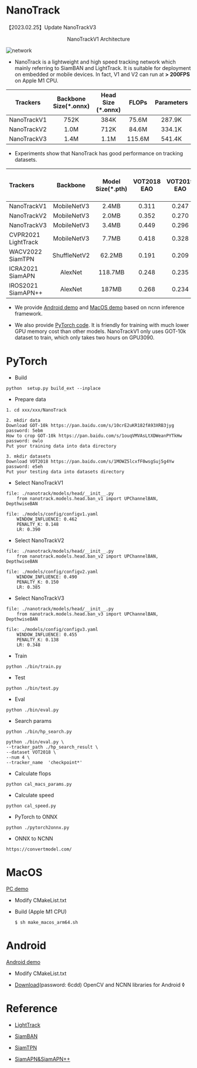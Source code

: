 # NanoTrack 
【2023.02.25】Update NanoTrackV3

<center>NanoTrackV1 Architecture</center>

![network](../image/nanotrack_network.png)

- NanoTrack is a lightweight and high speed tracking network which mainly referring to SiamBAN and LightTrack. It is suitable for deployment on embedded or mobile devices. In fact, V1 and V2 can run at **> 200FPS** on Apple M1 CPU.

| Trackers|  Backbone Size(*.onnx)  |Head Size (*.onnx) | FLOPs| Parameters  |  
| :------------: |:------------: | :------------: | :------------: | :------------: |
| NanoTrackV1  | 752K  | 384K  | 75.6M  | 287.9K  |  
|  NanoTrackV2 | 1.0M  | 712K  |84.6M   |334.1K   |
| NanoTrackV3  | 1.4M| 1.1M|115.6M  | 541.4K  | 

- Experiments show that NanoTrack has good performance on tracking datasets.

| Trackers            |   Backbone   | Model Size(*.pth) | VOT2018 EAO | VOT2019 EAO | GOT-10k-Val AO | GOT-10k-Val SR | DTB70 Success | DTB70 Precision |
| :------------------ | :----------: | :------: | :---------: | :---------: | :------------: | :------------: | :-----------: | :-------------: |
| NanoTrackV1         | MobileNetV3  |  2.4MB   |    0.311    |    0.247    |     0.604      |     0.724      |     0.532     |      0.727      |
| NanoTrackV2         | MobileNetV3  |  2.0MB   |    0.352    |    0.270    |     0.680      |     0.817      |     0.584     |      0.753      |
| NanoTrackV3         | MobileNetV3  |  3.4MB   |    0.449    |    0.296    |     0.719      |     0.848      |     0.628     |      0.815      |
| CVPR2021 LightTrack | MobileNetV3  |  7.7MB   |    0.418    |    0.328    |      0.75      |     0.877      |     0.591     |      0.766      |
| WACV2022 SiamTPN    | ShuffleNetV2 |  62.2MB  |    0.191    |    0.209    |     0.728      |     0.865      |     0.572     |      0.728      |
| ICRA2021 SiamAPN    |   AlexNet    | 118.7MB  |    0.248    |    0.235    |     0.622      |     0.708      |     0.585     |      0.786      |
| IROS2021 SiamAPN++  |   AlexNet    |  187MB   |    0.268    |    0.234    |     0.635      |      0.73      |     0.594     |      0.791      |
- We provide [Android demo](https://github.com/HonglinChu/NanoTrack/tree/master/ncnn_android_nanotrack) and [MacOS demo](https://github.com/HonglinChu/NanoTrack/tree/master/ncnn_macos_nanotrack) based on ncnn inference framework. 

- We also provide [PyTorch code](https://github.com/HonglinChu/SiamTrackers/tree/master/NanoTrack). It is friendly for training with much lower GPU memory cost than other models. NanoTrackV1 only uses GOT-10k dataset to train, which only takes two hours on GPU3090.

# PyTorch  

- Build 
```
python  setup.py build_ext --inplace
```
- Prepare data 
```
1. cd xxx/xxx/NanoTrack 

2. mkdir data
Download GOT-10k https://pan.baidu.com/s/10crE2uKR182fA93XRB3jyg password: 5ebm
How to crop GOT-10k https://pan.baidu.com/s/1ouqVMVAsLtXDWeanPYTkHw password: owlo
Put your training data into data directory 

3. mkdir datasets
Download VOT2018 https://pan.baidu.com/s/1MOWZ5lcxfF0wsgSuj5g4Yw password: e5eh  
Put your testing data into datasets directory 

```
- Select NanoTrackV1
```
file: ./nanotrack/models/head/__init__.py
    from nanotrack.models.head.ban_v1 import UPChannelBAN, DepthwiseBAN

file: ./models/config/configv1.yaml
    WINDOW_INFLUENCE: 0.462
    PENALTY_K: 0.148 
    LR: 0.390
```
- Select NanoTrackV2

```
file: ./nanotrack/models/head/__init__.py
    from nanotrack.models.head.ban_v2 import UPChannelBAN, DepthwiseBAN

file: ./models/config/configv2.yaml
    WINDOW_INFLUENCE: 0.490
    PENALTY_K: 0.150
    LR: 0.385
```

- Select NanoTrackV3

```
file: ./nanotrack/models/head/__init__.py
    from nanotrack.models.head.ban_v3 import UPChannelBAN, DepthwiseBAN

file: ./models/config/configv3.yaml
    WINDOW_INFLUENCE: 0.455
    PENALTY_K: 0.138
    LR: 0.348
```

- Train
```
python ./bin/train.py 
```

- Test 
```
python ./bin/test.py 
```

- Eval
```
python ./bin/eval.py
```

- Search params
```
python ./bin/hp_search.py 
```
```
python ./bin/eval.py \
--tracker_path ./hp_search_result \
--dataset VOT2018 \
--num 4 \
--tracker_name  'checkpoint*'
```

- Calculate flops 
```
python cal_macs_params.py 
```

- Calculate speed
```
python cal_speed.py
```

- PyTorch to ONNX
```
python ./pytorch2onnx.py 
```

- ONNX to NCNN 
```
https://convertmodel.com/
```

# MacOS 

[PC demo](https://www.bilibili.com/video/BV1HY4y1q7B6?spm_id_from=333.999.0.0)


- Modify CMakeList.txt

- Build (Apple M1 CPU) 

    ```
    $ sh make_macos_arm64.sh 
    ```

# Android

[Android demo](https://www.bilibili.com/video/BV1eY4y1p7Cb?spm_id_from=333.999.0.0)

- Modify CMakeList.txt

- [Download](https://pan.baidu.com/s/1Yu1bpSKG-02fC5qekWXcLw)(password: 6cdd) OpenCV and NCNN libraries for Android 
◊
# Reference  

- [LightTrack](https://github.com/researchmm/LightTrack)

- [SiamBAN](https://github.com/hqucv/siamban)

- [SiamTPN](https://github.com/RISC-NYUAD/SiamTPNTracker)

- [SiamAPN&SiamAPN++](https://github.com/vision4robotics/SiamAPN)
